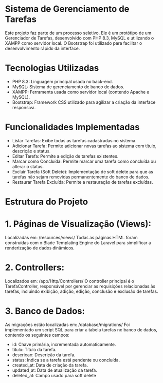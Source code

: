 # Sistema de Gerenciamento de Tarefas

Este projeto faz parte de um processo seletivo. Ele é um protótipo de um Gerenciador de Tarefas, desenvolvido com PHP 8.3, MySQL e utilizando o XAMPP como servidor local. O Bootstrap foi utilizado para facilitar o desenvolvimento rápido da interface.

# Tecnologias Utilizadas

- PHP 8.3: Linguagem principal usada no back-end.
- MySQL: Sistema de gerenciamento de banco de dados.
- XAMPP: Ferramenta usada como servidor local (contendo Apache e MySQL).
- Bootstrap: Framework CSS utilizado para agilizar a criação da interface responsiva.

# Funcionalidades Implementadas

- Listar Tarefas: Exibe todas as tarefas cadastradas no sistema.
- Adicionar Tarefa: Permite adicionar novas tarefas ao sistema com título, descrição e status.
- Editar Tarefa: Permite a edição de tarefas existentes.
- Marcar como Concluída: Permite marcar uma tarefa como concluída ou alterar o status.
- Excluir Tarefa (Soft Delete): Implementação de soft delete para que as tarefas não sejam removidas permanentemente do banco de dados.
- Restaurar Tarefa Excluída: Permite a restauração de tarefas excluídas.

# Estrutura do Projeto

# 1. Páginas de Visualização (Views):

Localizadas em: /resources/views/
Todas as páginas HTML foram construídas com o Blade Templating Engine do Laravel para simplificar a renderização de dados dinâmicos.

# 2. Controllers:

Localizados em: /app/Http/Controllers/
O controller principal é o TarefaController, responsável por gerenciar as requisições relacionadas às tarefas, incluindo exibição, adição, edição, conclusão e exclusão de tarefas.

# 3. Banco de Dados:

As migrações estão localizadas em: /database/migrations/
Foi implementado um script SQL para criar a tabela tarefas no banco de dados, contendo os seguintes campos:

- id: Chave primária, incrementada automaticamente.
- titulo: Título da tarefa.
- descricao: Descrição da tarefa.
- status: Indica se a tarefa está pendente ou concluída.
- created_at: Data de criação da tarefa.
- updated_at: Data de atualização da tarefa.
- deleted_at: Campo usado para soft delete
